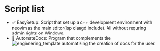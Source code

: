 # Script list
- ✅ EasySetup: Script that set up a c++ development environment with neovim as the main editor(lsp clangd include). All without requring admin rights on Windows.
- 🚧 AutomateDocs: Program that complements the ![enginnering_template](https://github.com/JuanCamilo0509/engineering_template) automatizing the creation of docs for the user. 
